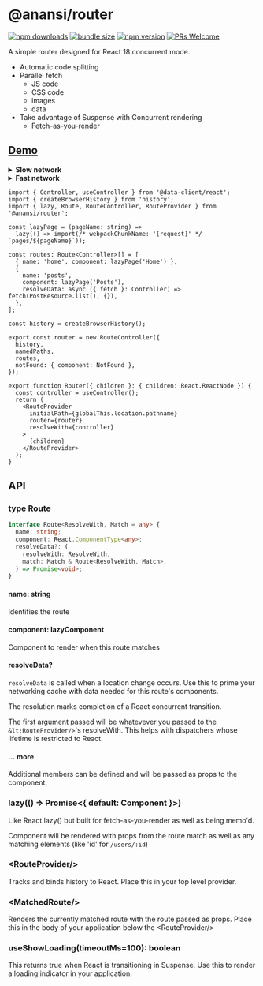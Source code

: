 # @anansi/router
<!--[![CircleCI](https://circleci.com/gh/notwillk/pojo-router.svg?style=shield)](https://circleci.com/gh/notwillk/pojo-router)-->
[![npm downloads](https://img.shields.io/npm/dm/@anansi/router.svg?style=flat-square)](https://www.npmjs.com/package/@anansi/router)
[![bundle size](https://img.shields.io/bundlephobia/minzip/@anansi/router?style=flat-square)](https://bundlephobia.com/result?p=@anansi/router)
[![npm version](https://img.shields.io/npm/v/@anansi/router.svg?style=flat-square)](https://www.npmjs.com/package/@anansi/router)
[![PRs Welcome](https://img.shields.io/badge/PRs-welcome-brightgreen.svg?style=flat-square)](http://makeapullrequest.com)

A simple router designed for React 18 concurrent mode.

- Automatic code splitting
- Parallel fetch
  - JS code
  - CSS code
  - images
  - data
- Take advantage of Suspense with Concurrent rendering
  - Fetch-as-you-render

## [Demo](https://stackblitz.com/github/ntucker/anansi/tree/master/examples/concurrent)


<details><summary><b>Slow network</b></summary>

<video controls>
<source src="https://user-images.githubusercontent.com/866147/154827978-e6cbe6df-9c25-489b-9160-7c9abaaa507d.mp4"
        type="video/mp4">
Sorry, your browser doesn't support embedded videos.
</video>


Parallel fetches

- JS code
- CSS code
- images
- data

</details>

<details><summary><b>Fast network</b></summary>

<video controls>
<source src="https://user-images.githubusercontent.com/866147/154827979-67934e09-704e-4b94-a710-939f456b1a4f.mp4"
        type="video/mp4">
Sorry, your browser doesn't support embedded videos.
</video>

Even though all the data must be fetched - it appears instant because React delays rendering until the resources are available.

</details>

```tsx
import { Controller, useController } from '@data-client/react';
import { createBrowserHistory } from 'history';
import { lazy, Route, RouteController, RouteProvider } from '@anansi/router';

const lazyPage = (pageName: string) =>
  lazy(() => import(/* webpackChunkName: '[request]' */ `pages/${pageName}`));

const routes: Route<Controller>[] = [
  { name: 'home', component: lazyPage('Home') },
  {
    name: 'posts',
    component: lazyPage('Posts'),
    resolveData: async ({ fetch }: Controller) => fetch(PostResource.list(), {}),
  },
];

const history = createBrowserHistory();

export const router = new RouteController({
  history,
  namedPaths,
  routes,
  notFound: { component: NotFound },
});

export function Router({ children }: { children: React.ReactNode }) {
  const controller = useController();
  return (
    <RouteProvider
      initialPath={globalThis.location.pathname}
      router={router}
      resolveWith={controller}
    >
      {children}
    </RouteProvider>
  );
}
```

## API

### type Route

```ts
interface Route<ResolveWith, Match = any> {
  name: string;
  component: React.ComponentType<any>;
  resolveData?: (
    resolveWith: ResolveWith,
    match: Match & Route<ResolveWith, Match>,
  ) => Promise<void>;
}
```

#### name: string

Identifies the route

#### component: lazyComponent

Component to render when this route matches

#### resolveData?

`resolveData` is called when a location change occurs. Use this to prime your
networking cache with data needed for this route's components.

The resolution marks completion of a React concurrent transition.

The first argument passed will be whatevever you passed to the `&lt;RouteProvider/>`'s resolveWith.
This helps with dispatchers whose lifetime is restricted to React.

#### ... more

Additional members can be defined and will be passed as props to the component.

### lazy(() => Promise<{ default: Component }>)

Like React.lazy() but built for fetch-as-you-render as well as being memo'd.

Component will be rendered with props from the route match as well as any matching elements (like 'id' for `/users/:id`)

### &lt;RouteProvider/>

Tracks and binds history to React. Place this in your top level provider.


### &lt;MatchedRoute/>

Renders the currently matched route with the route passed as props. Place this in the body of your application below
the &lt;RouteProvider/>

### useShowLoading(timeoutMs=100): boolean

This returns true when React is transitioning in Suspense. Use this to render a loading indicator in your application.

